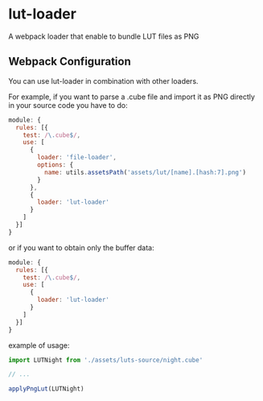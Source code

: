 # lut-loader

A webpack loader that enable to bundle LUT files as PNG

## Webpack Configuration

You can use lut-loader in combination with other loaders.

For example, if you want to parse a .cube file and import it as PNG directly in your source code you have to do:

``` js
module: {
  rules: [{
    test: /\.cube$/,
    use: [
      {
        loader: 'file-loader',
        options: {
          name: utils.assetsPath('assets/lut/[name].[hash:7].png')
        }
      },
      {
        loader: 'lut-loader'
      }
    ]
  }]
}
```

or if you want to obtain only the buffer data:

``` js
module: {
  rules: [{
    test: /\.cube$/,
    use: [
      {
        loader: 'lut-loader'
      }
    ]
  }]
}
```

example of usage:

``` js
import LUTNight from './assets/luts-source/night.cube'

// ...

applyPngLut(LUTNight)
```